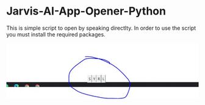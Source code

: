# Jarvis-AI-App-Opener-Python

This is simple script to open by speaking directlty. 
In order to use the script you must install the required packages.


![Buttons](Design.jpg)
